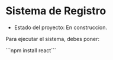 <h1>Sistema de Registro</h1>

- Estado del proyecto: En construccion.

Para ejecutar el sistema, debes poner: 

´´´npm install react´´´
